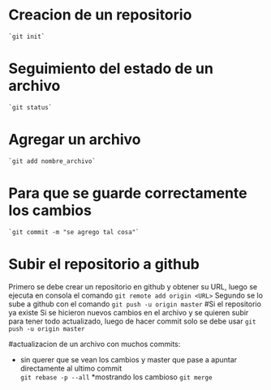 # Creacion de un repositorio 
	`git init`
# Seguimiento del estado de un archivo
	`git status`
# Agregar un archivo 
	`git add nombre_archivo`
# Para que se guarde correctamente los cambios 
	`git commit -m "se agrego tal cosa"`
# Subir el repositorio a github
Primero se debe crear un repositorio en github y obtener su URL, luego se ejecuta en consola el comando 
	`git remote add origin <URL>` 
Segundo se lo sube a github con el comando 
	`git push -u origin master`
#Si el repositorio ya existe 
Si se hicieron nuevos cambios en el archivo y se quieren subir para tener todo actualizado, luego de hacer commit solo se debe usar
	`git push -u origin master`


#actualizacion de un archivo con muchos commits:

* sin querer que se vean los cambios y master que pase a apuntar directamente al ultimo commit  
	`git rebase -p --all`
*mostrando los cambioso
	`git merge`
